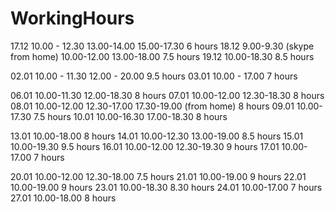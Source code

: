 # WorkingHours

17.12 10.00 - 12.30 13.00-14.00 15.00-17.30               6 hours
18.12 9.00-9.30 (skype from home) 10.00-12.00 13.00-18.00 7.5 hours
19.12 10.00-18.30                                         8.5 hours

02.01 10.00 - 11.30 12.00 - 20.00                         9.5 hours
03.01 10.00 - 17.00             7 hours 

06.01 10.00-11.30 12.00-18.30 	8 hours
07.01 10.00-12.00 12.30-18.30 	8 hours
08.01 10.00-12.00 12.30-17.00 17.30-19.00 (from home)      8 hours
09.01 10.00-17.30 		          7.5 hours
10.01 10.00-16.30 17.00-18.30 	8 hours

13.01 10.00-18.00 		          8 hours
14.01 10.00-12.30 13.00-19.00 	8.5 hours
15.01 10.00-19.30 		          9.5 hours
16.01 10.00-12.00 12.30-19.30   9 hours
17.01 10.00-17.00		            7 hours

20.01 10.00-12.00 12.30-18.00   7.5 hours
21.01 10.00-19.00 		          9 hours
22.01 10.00-19.00               9 hours
23.01 10.00-18.30               8.30 hours
24.01 10.00-17.00               7 hours
27.01 10.00-18.00               8 hours
